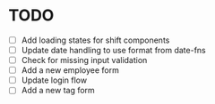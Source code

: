 # TODO

- [ ] Add loading states for shift components
- [ ] Update date handling to use format from date-fns
- [ ] Check for missing input validation
- [ ] Add a new employee form
- [ ] Update login flow
- [ ] Add a new tag form
